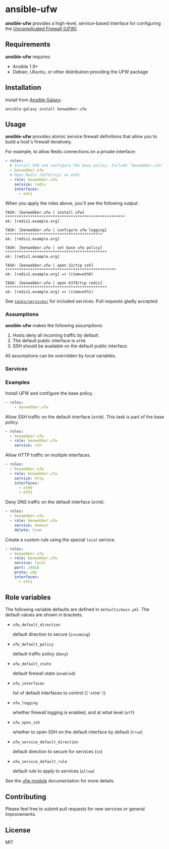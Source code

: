 # ansible-ufw

**ansible-ufw** provides a high-level, service-based interface for configuring the [Uncomplicated Firewall (UFW)](https://wiki.ubuntu.com/UncomplicatedFirewall).

## Requirements

**ansible-ufw** requires:

* Ansible 1.9+
* Debian, Ubuntu, or other distribution providing the UFW package

## Installation

Install from [Ansible Galaxy](https://galaxy.ansible.com/detail#/role/4939).

```
ansible-galaxy install benwebber.ufw
```

## Usage

**ansible-ufw** provides atomic service firewall definitions that allow you to build a host's firewall iteratively.

For example, to allow Redis connections on a private interface:

```yaml
- roles:
  # Install UFW and configure the base policy. Include `benwebber.ufw` with no parameters.
  - benwebber.ufw
  # Open Redis (6379/tcp) on eth1.
  - role: benwebber.ufw
    service: redis
    interfaces:
      - eth1
```

When you apply the roles above, you'll see the following output:

```
TASK: [benwebber.ufw | install ufw] *****************************************************
ok: [redis1.example.org]

TASK: [benwebber.ufw | configure ufw logging] *******************************************
ok: [redis1.example.org]

TASK: [benwebber.ufw | set base ufw policy] *********************************************
ok: [redis1.example.org]

TASK: [benwebber.ufw | open 22/tcp ssh] *************************************************
ok: [redis1.example.org] => (item=eth0)

TASK: [benwebber.ufw | open 6379/tcp redis] *********************************************
ok: [redis1.example.org] => (item=eth1)
```

See [`tasks/services/`](tasks/services/) for included services. Pull requests gladly accepted.

### Assumptions

**ansible-ufw** makes the following assumptions:

1. Hosts deny all incoming traffic by default.
2. The default public interface is `eth0`.
3. SSH should be available on the default public interface.

All assumptions can be overridden by local variables.

### Services

### Examples

Install UFW and configure the base policy.

```yaml
- roles:
    - benwebber.ufw
```

Allow SSH traffic on the default interface (`eth0`). This task is part of the base policy.

```yaml
- roles:
  - benwebber.ufw
  - role: benwebber.ufw
    service: ssh
```

Allow HTTP traffic on multiple interfaces.

```yaml
- roles:
  - benwebber.ufw
  - role: benwebber.ufw
    service: http
    interfaces:
      - eth0
      - eth1
```

Deny DNS traffic on the default interface (`eth0`).

```yaml
- roles:
  - benwebber.ufw
  - role: benwebber.ufw
    service: domain
    delete: true
```

Create a custom rule using the special `local` service.

```yaml
- roles:
  - benwebber.ufw
  - role: benwebber.ufw
    service: local
    port: 24816
    proto: udp
    interfaces:
      - eth1
```

## Role variables

The following variable defaults are defined in `defaults/main.yml`. The default values are shown in brackets.

* `ufw_default_direction`

    default direction to secure (`incoming`)

* `ufw_default_policy`

    default traffic policy (`deny`)

* `ufw_default_state`

    default firewall state (`enabled`)

* `ufw_interfaces`

    list of default interfaces to control (`['eth0']`)

* `ufw_logging`

    whether firewall logging is enabled, and at what level (`off`)

* `ufw_open_ssh`

    whether to open SSH on the default interface by default (`true`)

* `ufw_service_default_direction`

    default direction to secure for services (`in`)

* `ufw_service_default_rule`

    default rule to apply to services (`allow`)

See the [ufw module](https://docs.ansible.com/ansible/ufw_module.html) documentation for more details.

## Contributing

Please feel free to submit pull requests for new services or general improvements.

## License

MIT
